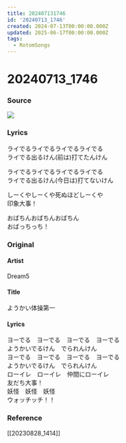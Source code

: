 ```yaml
---
title: 202407131746
id: '20240713_1746'
created: 2024-07-13T00:00:00.000Z
updated: 2025-06-17T00:00:00.000Z
tags:
  - RotomSongs
---
```

# 20240713_1746

### Source

![](https://x.com/Starlystrongest/status/1812045862282960992)

### Lyrics

ライでるライでるライでるライでる  
ライでる出るけん(前は)打てたんけん  

ライでるライでるライでるライでる  
ライでる出るけん(今日は)打てないけん  

しーくやしーくや死ぬほどしーくや  
印象大事！  

おばちんおばちんおばちん  
おばっちっち！  

### Original

#### Artist

Dream5

#### Title

ようかい体操第一

#### Lyrics
ヨーでる　ヨーでる　ヨーでる　ヨーでる  
ようかいでるけん　でられんけん  
ヨーでる　ヨーでる　ヨーでる　ヨーでる  
ようかいでるけん　でられんけん  
ローイレ　ローイレ　仲間にローイレ  
友だち大事！  
妖怪　妖怪　妖怪  
ウォッチッチ！！  

### Reference  

[[20230828_1414]]  
